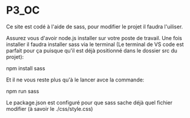 # P3_OC

Ce site est codé à l'aide de sass, pour modifier le projet il faudra l'uiliser.

Assurez vous d'avoir node.js installer sur votre poste de travail. 
Une fois installer il faudra installer sass via le terminal (Le terminal de VS code est parfait pour ça puisque qu'il est déjà positionné dans le dossier src du projet): 

npm install sass


Et il ne vous reste plus qu'à le lancer avce la commande:

npm run sass


Le package.json est configuré pour que sass sache déjà quel fichier modifier  (à savoir le ./css/style.css)
